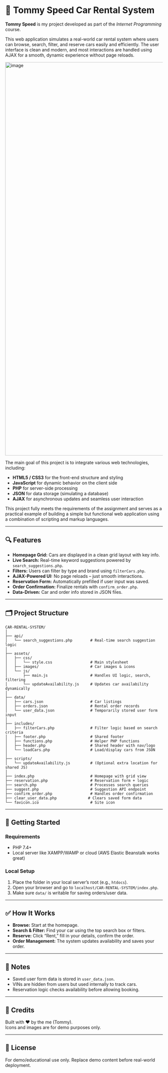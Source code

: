 # 🚗 Tommy Speed Car Rental System

**Tommy Speed** is my project developed as part of the *Internet Programming* course.

This web application simulates a real-world car rental system where users can browse, search, filter, and reserve cars easily and efficiently. The user interface is clean and modern, and most interactions are handled using AJAX for a smooth, dynamic experience without page reloads.

<img width="1257" alt="image" src="https://github.com/user-attachments/assets/89601afe-6281-45b5-929d-9adefb848a5f" />

The main goal of this project is to integrate various web technologies, including:
- **HTML5 / CSS3** for the front-end structure and styling
- **JavaScript** for dynamic behavior on the client side
- **PHP** for server-side processing
- **JSON** for data storage (simulating a database)
- **AJAX** for asynchronous updates and seamless user interaction

This project fully meets the requirements of the assignment and serves as a practical example of building a simple but functional web application using a combination of scripting and markup languages.

---

## 🔍 Features

- **Homepage Grid:** Cars are displayed in a clean grid layout with key info.
- **Live Search:** Real-time keyword suggestions powered by `search_suggestions.php`.
- **Filters:** Users can filter by type and brand using `filterCars.php`.
- **AJAX-Powered UI:** No page reloads – just smooth interactions.
- **Reservation Form:** Automatically prefilled if user input was saved.
- **Order Confirmation:** Finalize rentals with `confirm_order.php`.
- **Data-Driven:** Car and order info stored in JSON files.

---

## 🗂 Project Structure

```
CAR-RENTAL-SYSTEM/
│
├── api/
│   └── search_suggestions.php        # Real-time search suggestion logic
│
├── assets/
│   ├── css/
│   │   └── style.css                 # Main stylesheet
│   ├── images/                       # Car images & icons
│   └── js/
│       ├── main.js                   # Handles UI logic, search, filtering
│       └── updateAvailability.js     # Updates car availability dynamically
│
├── data/
│   ├── cars.json                     # Car listings
│   ├── orders.json                   # Rental order records
│   └── user_data.json                # Temporarily stored user form input
│
├── includes/
│   ├── filterCars.php                # Filter logic based on search criteria
│   ├── footer.php                    # Shared footer
│   ├── functions.php                 # Helper PHP functions
│   ├── header.php                    # Shared header with nav/logo
│   └── loadCars.php                  # Load/display cars from JSON
│
├── scripts/
│   └── updateAvailability.js         # (Optional extra location for shared JS)
│
├── index.php                         # Homepage with grid view
├── reservation.php                   # Reservation form + logic
├── search.php                        # Processes search queries
├── suggest.php                       # Suggestion API endpoint
├── confirm_order.php                 # Handles order confirmation
├── clear_user_data.php              # Clears saved form data
└── favicon.ico                       # Site icon
```

---

## 🚀 Getting Started

### Requirements

- PHP 7.4+  
- Local server like XAMPP/WAMP or cloud (AWS Elastic Beanstalk works great)

### Local Setup

1. Place the folder in your local server’s root (e.g., `htdocs`).
2. Open your browser and go to `localhost/CAR-RENTAL-SYSTEM/index.php`.
3. Make sure `data/` is writable for saving orders/user data.

---

## ✅ How It Works

- **Browse:** Start at the homepage.
- **Search & Filter:** Find your car using the top search box or filters.
- **Reserve:** Click “Rent,” fill in your details, confirm the order.
- **Order Management:** The system updates availability and saves your order.

---

## 📌 Notes

- Saved user form data is stored in `user_data.json`.
- VINs are hidden from users but used internally to track cars.
- Reservation logic checks availability before allowing booking.

---

## 👥 Credits

Built with ❤️ by the me (Tommy).  
Icons and images are for demo purposes only.

---

## 📜 License

For demo/educational use only. Replace demo content before real-world deployment.
